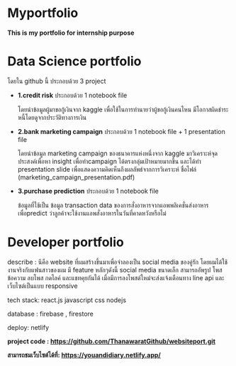 # Myportfolio
**This is my portfolio for internship purpose**
# Data Science portfolio
โดยใน github นี้ ประกอบด้วย 3 project 
* **1.credit risk** ประกอบด้วย 1 notebook file

    โดยนำข้อมูลผู้มาขอกู้เงินจาก kaggle เพื่อใช้ในการทำนายว่าผู้ขอกู้เงินคนไหน มีโอกาสผิดชำระหนี้โดยดูจากประวัติทางการเงิน
* **2.bank marketing campaign** ประกอบด้วย 1 notebook file + 1 presentation file
    
    โดยนำข้อมูล marketing campaign ของธนาคารแห่งหนึ่งจาก kaggle มาวิเคราะห์จุดประสงค์เพื่อหา insight เพื่อทำcampaign ได้ตรงกลุ่มเป้าหมายมากขึ้น และได้ทำ presentation slide เพื่อแสดงความคิดเห็นถึงผลลัพธ์จากการวิเคราะห์ ชื่อไฟล์ (marketing_campaign_presentation.pdf)
* **3.purchase prediction** ประกอบด้วย 1 notebook file

    ข้อมูลที่ใช้เป็น ข้อมูล transaction data ของการสั่งอาหารจากแอพพลิเคชั่นส่งอาหาร เพื่อpredict ว่าลูกค้าจะใช้งานแอพสั่งอาหารในวันที่คาดหวังหรือไม่

# Developer portfolio
describe : นีคือ website ที่ผมสร้างขึ้นมาเพื่อจำลองเป็น social media ของคู่รัก โดยผมได้ใช้งานจริงกับแฟนสาวของผม มี feature หลักๆดังนี้ social media ขนาดเล็ก สามารถอัพรูป โพสข้อความ ลบโพส กดไลค์ และแชทคุยกันได้ เมื่อมีการลงโพสต์ใหม่จะส่งแจ้งเตือนทาง line api และเว็บไซต์เป็นแบบ responsive

tech stack: react.js javascript css nodejs

database : firebase , firestore

deploy: netlify

**project code : https://github.com/ThanawaratGithub/websiteport.git**

**สามารถชมเว็บไซต์ได้ที่: https://youandidiary.netlify.app/**

